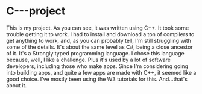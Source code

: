 # C---project

This is my project. As you can see, it was written using C++. 
It took some trouble getting it to work. I had to install and download a ton of compilers to get anything to work, and, as you can probably tell, I'm still struggling with some of the details.
It's about the same level as C#, being a close ancestor of it. 
It's a Strongly typed programming language.
I chose this language because, well, I like a challenge. Plus it's used by a lot of software developers, including those who make apps. Since I'm considering going into building apps, and quite a few apps are made with C++, it seemed like a good choice.
I've mostly been using the W3 tutorials for this. 
And...that's about it.

